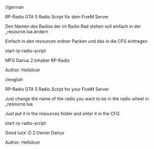 //german

RP-Radio GTA 5 Radio Script für dein FiveM Server

Den Namen des Radios der im Radio Rad stehen soll einfach in der _resource.lua ändern


Einfach in den resourcen ordner Packen und das in die CFG eintragen


start rp-radio-script


MFG Darius 2.Inhaber RP-Radio

Author: Hellslicer

//english

RP-Radio GTA 5 Radio Script for your FiveM Server

Just change the name of the radio you want to be in the radio wheel in _resource.lua


Just put it in the resources folder and enter it in the CFG


start rp-radio-script


Good luck :D 2.Owner Darius 

Author: Hellslicer



